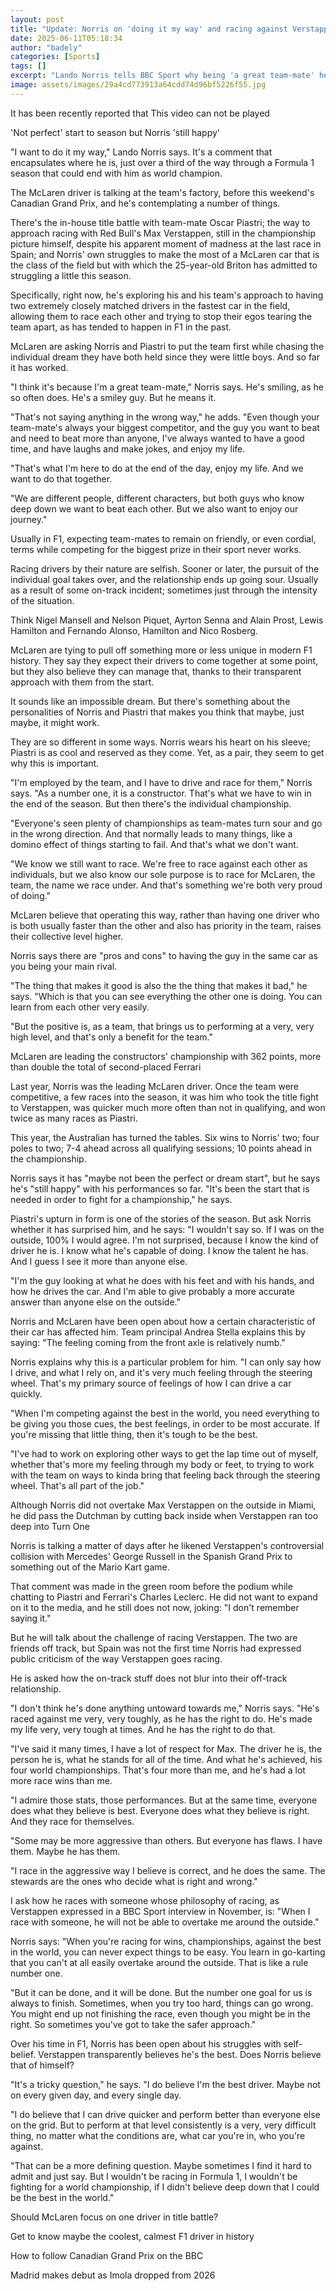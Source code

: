 ```yaml
---
layout: post
title: "Update: Norris on 'doing it my way' and racing against Verstappen"
date: 2025-06-11T05:18:34
author: "badely"
categories: [Sports]
tags: []
excerpt: "Lando Norris tells BBC Sport why being 'a great team-mate' helps keep the harmony within McLaren and discusses the challenge of racing against Max Ver"
image: assets/images/29a4cd773913a64cdd74d96bf5226f55.jpg
---
```


It has been recently reported that This video can not be played

'Not perfect' start to season but Norris 'still happy'

"I want to do it my way," Lando Norris says. It's a comment that encapsulates where he is, just over a third of the way through a Formula 1 season that could end with him as world champion.

The McLaren driver is talking at the team's factory, before this weekend's Canadian Grand Prix, and he's contemplating a number of things.

There's the in-house title battle with team-mate Oscar Piastri; the way to approach racing with Red Bull's Max Verstappen, still in the championship picture himself, despite his apparent moment of madness at the last race in Spain; and Norris' own struggles to make the most of a McLaren car that is the class of the field but with which the 25-year-old Briton has admitted to struggling a little this season.

Specifically, right now, he's exploring his and his team's approach to having two extremely closely matched drivers in the fastest car in the field, allowing them to race each other and trying to stop their egos tearing the team apart, as has tended to happen in F1 in the past.

McLaren are asking Norris and Piastri to put the team first while chasing the individual dream they have both held since they were little boys. And so far it has worked.

"I think it's because I'm a great team-mate," Norris says. He's smiling, as he so often does. He's a smiley guy. But he means it.

"That's not saying anything in the wrong way," he adds. "Even though your team-mate's always your biggest competitor, and the guy you want to beat and need to beat more than anyone, I've always wanted to have a good time, and have laughs and make jokes, and enjoy my life.

"That's what I'm here to do at the end of the day, enjoy my life. And we want to do that together.

"We are different people, different characters, but both guys who know deep down we want to beat each other. But we also want to enjoy our journey."

Usually in F1, expecting team-mates to remain on friendly, or even cordial, terms while competing for the biggest prize in their sport never works.

Racing drivers by their nature are selfish. Sooner or later, the pursuit of the individual goal takes over, and the relationship ends up going sour. Usually as a result of some on-track incident; sometimes just through the intensity of the situation.

Think Nigel Mansell and Nelson Piquet, Ayrton Senna and Alain Prost, Lewis Hamilton and Fernando Alonso, Hamilton and Nico Rosberg.

McLaren are tying to pull off something more or less unique in modern F1 history. They say they expect their drivers to come together at some point, but they also believe they can manage that, thanks to their transparent approach with them from the start.

It sounds like an impossible dream. But there's something about the personalities of Norris and Piastri that makes you think that maybe, just maybe, it might work.

They are so different in some ways. Norris wears his heart on his sleeve; Piastri is as cool and reserved as they come. Yet, as a pair, they seem to get why this is important.

"I'm employed by the team, and I have to drive and race for them," Norris says. "As a number one, it is a constructor. That's what we have to win in the end of the season. But then there's the individual championship.

"Everyone's seen plenty of championships as team-mates turn sour and go in the wrong direction. And that normally leads to many things, like a domino effect of things starting to fail. And that's what we don't want.

"We know we still want to race. We're free to race against each other as individuals, but we also know our sole purpose is to race for McLaren, the team, the name we race under. And that's something we're both very proud of doing."

McLaren believe that operating this way, rather than having one driver who is both usually faster than the other and also has priority in the team, raises their collective level higher.

Norris says there are "pros and cons" to having the guy in the same car as you being your main rival.

"The thing that makes it good is also the the thing that makes it bad," he says. "Which is that you can see everything the other one is doing. You can learn from each other very easily.

"But the positive is, as a team, that brings us to performing at a very, very high level, and that's only a benefit for the team."

McLaren are leading the constructors' championship with 362 points, more than double the total of second-placed Ferrari

Last year, Norris was the leading McLaren driver. Once the team were competitive, a few races into the season, it was him who took the title fight to Verstappen, was quicker much more often than not in qualifying, and won twice as many races as Piastri.

This year, the Australian has turned the tables. Six wins to Norris' two; four poles to two; 7-4 ahead across all qualifying sessions; 10 points ahead in the championship.

Norris says it has "maybe not been the perfect or dream start", but he says he's "still happy" with his performances so far. "It's been the start that is needed in order to fight for a championship," he says.

Piastri's upturn in form is one of the stories of the season. But ask Norris whether it has surprised him, and he says: "I wouldn't say so. If I was on the outside, 100% I would agree. I'm not surprised, because I know the kind of driver he is. I know what he's capable of doing. I know the talent he has. And I guess I see it more than anyone else.

"I'm the guy looking at what he does with his feet and with his hands, and how he drives the car. And I'm able to give probably a more accurate answer than anyone else on the outside."

Norris and McLaren have been open about how a certain characteristic of their car has affected him. Team principal Andrea Stella explains this by saying: "The feeling coming from the front axle is relatively numb."

Norris explains why this is a particular problem for him. "I can only say how I drive, and what I rely on, and it's very much feeling through the steering wheel. That's my primary source of feelings of how I can drive a car quickly.

"When I'm competing against the best in the world, you need everything to be giving you those cues, the best feelings, in order to be most accurate. If you're missing that little thing, then it's tough to be the best.

"I've had to work on exploring other ways to get the lap time out of myself, whether that's more my feeling through my body or feet, to trying to work with the team on ways to kinda bring that feeling back through the steering wheel. That's all part of the job."

Although Norris did not overtake Max Verstappen on the outside in Miami, he did pass the Dutchman by cutting back inside when Verstappen ran too deep into Turn One

Norris is talking a matter of days after he likened Verstappen's controversial collision with Mercedes' George Russell in the Spanish Grand Prix to something out of the Mario Kart game.

That comment was made in the green room before the podium while chatting to Piastri and Ferrari's Charles Leclerc. He did not want to expand on it to the media, and he still does not now, joking: "I don't remember saying it."

But he will talk about the challenge of racing Verstappen. The two are friends off track, but Spain was not the first time Norris had expressed public criticism of the way Verstappen goes racing.

He is asked how the on-track stuff does not blur into their off-track relationship.

"I don't think he's done anything untoward towards me," Norris says. "He's raced against me very, very toughly, as he has the right to do. He's made my life very, very tough at times. And he has the right to do that.

"I've said it many times, I have a lot of respect for Max. The driver he is, the person he is, what he stands for all of the time. And what he's achieved, his four world championships. That's four more than me, and he's had a lot more race wins than me.

"I admire those stats, those performances. But at the same time, everyone does what they believe is best. Everyone does what they believe is right. And they race for themselves.

"Some may be more aggressive than others. But everyone has flaws. I have them. Maybe he has them.

"I race in the aggressive way I believe is correct, and he does the same. The stewards are the ones who decide what is right and wrong."

I ask how he races with someone whose philosophy of racing, as Verstappen expressed in a BBC Sport interview in November, is: "When I race with someone, he will not be able to overtake me around the outside."

Norris says: "When you're racing for wins, championships, against the best in the world, you can never expect things to be easy. You learn in go-karting that you can't at all easily overtake around the outside. That is like a rule number one.

"But it can be done, and it will be done. But the number one goal for us is always to finish. Sometimes, when you try too hard, things can go wrong. You might end up not finishing the race, even though you might be in the right. So sometimes you've got to take the safer approach."

Over his time in F1, Norris has been open about his struggles with self-belief. Verstappen transparently believes he's the best. Does Norris believe that of himself?

"It's a tricky question," he says. "I do believe I'm the best driver. Maybe not on every given day, and every single day.

"I do believe that I can drive quicker and perform better than everyone else on the grid. But to perform at that level consistently is a very, very difficult thing, no matter what the conditions are, what car you're in, who you're against.

"That can be a more defining question. Maybe sometimes I find it hard to admit and just say. But I wouldn't be racing in Formula 1, I wouldn't be fighting for a world championship, if I didn't believe deep down that I could be the best in the world."

Should McLaren focus on one driver in title battle?

Get to know maybe the coolest, calmest F1 driver in history

How to follow Canadian Grand Prix on the BBC

Madrid makes debut as Imola dropped from 2026

